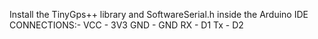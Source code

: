  Install the TinyGps++ library and SoftwareSerial.h inside the Arduino IDE 
 CONNECTIONS:-
 VCC - 3V3
 GND - GND
 RX - D1
 Tx - D2
